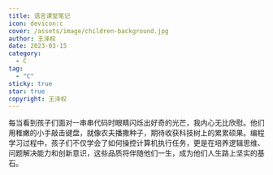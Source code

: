 ```yaml
---
title: 语言课堂笔记
icon: devicon:c
cover: /assets/image/children-background.jpg
author: 王泽权
date: 2023-03-15
category:
  - C
tag:
  - "C"
sticky: true
star: true
copyright: 王泽权
---
```


每当看到孩子们面对一串串代码时眼睛闪烁出好奇的光芒，我内心无比欣慰。他们用稚嫩的小手敲击键盘，就像农夫播撒种子，期待收获科技树上的累累硕果。编程学习过程中，孩子们不仅学会了如何操控计算机执行任务，更是在培养逻辑思维、问题解决能力和创新意识，这些品质将伴随他们一生，成为他们人生路上坚实的基石。
